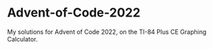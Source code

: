 # Advent-of-Code-2022
My solutions for Advent of Code 2022, on the TI-84 Plus CE Graphing Calculator.
